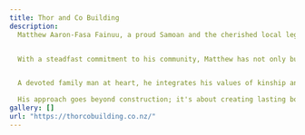 ```yaml
---
title: Thor and Co Building
description:
  Matthew Aaron-Fasa Fainuu, a proud Samoan and the cherished local legend of Avondale, launched Thor & Co Building amid the challenges of the COVID-19 pandemic.


  With a steadfast commitment to his community, Matthew has not only built structures but has also forged strong connections with his clients, significantly enhancing the communal spirit.


  A devoted family man at heart, he integrates his values of kinship and integrity into every project, striving to strengthen and uplift the neighbourhood one build at a time.

  His approach goes beyond construction; it's about creating lasting bonds and a resilient community foundation.
gallery: []
url: "https://thorcobuilding.co.nz/"
---
```

